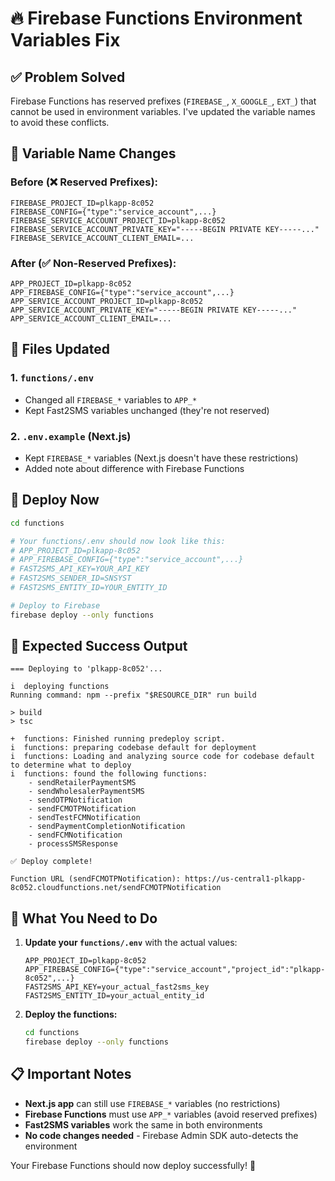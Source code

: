 # 🔥 Firebase Functions Environment Variables Fix

## ✅ Problem Solved
Firebase Functions has reserved prefixes (`FIREBASE_`, `X_GOOGLE_`, `EXT_`) that cannot be used in environment variables. I've updated the variable names to avoid these conflicts.

## 🔄 Variable Name Changes

### Before (❌ Reserved Prefixes):
```env
FIREBASE_PROJECT_ID=plkapp-8c052
FIREBASE_CONFIG={"type":"service_account",...}
FIREBASE_SERVICE_ACCOUNT_PROJECT_ID=plkapp-8c052
FIREBASE_SERVICE_ACCOUNT_PRIVATE_KEY="-----BEGIN PRIVATE KEY-----..."
FIREBASE_SERVICE_ACCOUNT_CLIENT_EMAIL=...
```

### After (✅ Non-Reserved Prefixes):
```env
APP_PROJECT_ID=plkapp-8c052
APP_FIREBASE_CONFIG={"type":"service_account",...}
APP_SERVICE_ACCOUNT_PROJECT_ID=plkapp-8c052
APP_SERVICE_ACCOUNT_PRIVATE_KEY="-----BEGIN PRIVATE KEY-----..."
APP_SERVICE_ACCOUNT_CLIENT_EMAIL=...
```

## 📁 Files Updated

### 1. `functions/.env`
- Changed all `FIREBASE_*` variables to `APP_*`
- Kept Fast2SMS variables unchanged (they're not reserved)

### 2. `.env.example` (Next.js)
- Kept `FIREBASE_*` variables (Next.js doesn't have these restrictions)
- Added note about difference with Firebase Functions

## 🚀 Deploy Now

```bash
cd functions

# Your functions/.env should now look like this:
# APP_PROJECT_ID=plkapp-8c052
# APP_FIREBASE_CONFIG={"type":"service_account",...}
# FAST2SMS_API_KEY=YOUR_API_KEY
# FAST2SMS_SENDER_ID=SNSYST
# FAST2SMS_ENTITY_ID=YOUR_ENTITY_ID

# Deploy to Firebase
firebase deploy --only functions
```

## 🎯 Expected Success Output

```
=== Deploying to 'plkapp-8c052'...

i  deploying functions
Running command: npm --prefix "$RESOURCE_DIR" run build

> build
> tsc

+  functions: Finished running predeploy script.
i  functions: preparing codebase default for deployment
i  functions: Loading and analyzing source code for codebase default to determine what to deploy
i  functions: found the following functions:
    - sendRetailerPaymentSMS
    - sendWholesalerPaymentSMS
    - sendOTPNotification
    - sendFCMOTPNotification
    - sendTestFCMNotification
    - sendPaymentCompletionNotification
    - sendFCMNotification
    - processSMSResponse

✅ Deploy complete!

Function URL (sendFCMOTPNotification): https://us-central1-plkapp-8c052.cloudfunctions.net/sendFCMOTPNotification
```

## 🔧 What You Need to Do

1. **Update your `functions/.env`** with the actual values:
   ```env
   APP_PROJECT_ID=plkapp-8c052
   APP_FIREBASE_CONFIG={"type":"service_account","project_id":"plkapp-8c052",...}
   FAST2SMS_API_KEY=your_actual_fast2sms_key
   FAST2SMS_ENTITY_ID=your_actual_entity_id
   ```

2. **Deploy the functions:**
   ```bash
   cd functions
   firebase deploy --only functions
   ```

## 📋 Important Notes

- **Next.js app** can still use `FIREBASE_*` variables (no restrictions)
- **Firebase Functions** must use `APP_*` variables (avoid reserved prefixes)
- **Fast2SMS variables** work the same in both environments
- **No code changes needed** - Firebase Admin SDK auto-detects the environment

Your Firebase Functions should now deploy successfully! 🎉